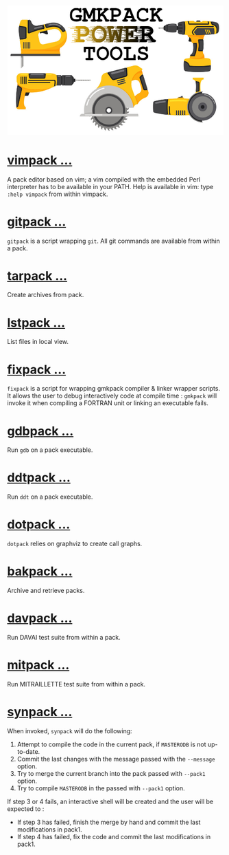 ![](./Images/45709664.png)


# [vimpack ...](./doc/vimpack.md)

A pack editor based on vim; a vim compiled with the embedded Perl interpreter has to be available in your PATH.
Help is available in vim: type `:help vimpack` from within vimpack.

# [gitpack ...](./doc/gitpack.md)

`gitpack` is a script wrapping `git`. All git commands are available from
within a pack.

# [tarpack ...](./doc/tarpack.md)

Create archives from pack.

# [lstpack ...](./doc/lstpack.md)

List files in local view.

# [fixpack ...](./doc/fixpack.md)

`fixpack` is a script for wrapping gmkpack compiler & linker wrapper scripts. 
It allows the user to debug interactively code at compile time : `gmkpack` 
will invoke it when compiling a FORTRAN unit or linking an executable fails.

# [gdbpack ...](./doc/gdbpack.md)

Run `gdb` on a pack executable.

# [ddtpack ...](./doc/ddtpack.md)

Run `ddt` on a pack executable.

# [dotpack ...](./doc/dotpack.md)

`dotpack` relies on graphviz to create call graphs.

# [bakpack ...](./doc/bakpack.md)

Archive and retrieve packs.

# [davpack ...](./doc/davpack.md)

Run DAVAI test suite from within a pack. 

# [mitpack ...](./doc/mitpack.md)

Run MITRAILLETTE test suite from within a pack.

# [synpack ...](./doc/synpack.md)

When invoked, `synpack` will do the following:

1. Attempt to compile the code in the current pack, if `MASTERODB` is not up-to-date.
2. Commit the last changes with the message passed with the `--message` option.
3. Try to merge the current branch into the pack passed with `--pack1` option.
4. Try to compile `MASTERODB` in the passed with `--pack1` option.

If step 3 or 4 fails, an interactive shell will be created and the user will be expected to :

- If step 3 has failed, finish the merge by hand and commit the last modifications in pack1.
- If step 4 has failed, fix the code and commit the last modifications in pack1.
